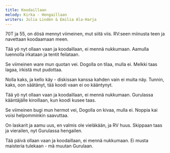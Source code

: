 ```yaml
---
title: Koodaillaan
melody: Kirka - Hengaillaan
writers: Julia Lindén & Emilia Ala-Harja
---
```

70T ja 55,
on dösä mennyt viimeinen,
mut siitä viis.
RV:seen miinusta teen
ja navettaan koodaamaan meen.

Tää yö nyt ollaan vaan ja koodaillaan,
ei mennä nukkumaan.
Aamulla luennolla irkataan
ja tentit feilataan.

Se viimeinen ware mun quotan vei.
Dogolla on tilaa, mulla ei.
Melkki taas lagaa,
irkistä mut pudottaa.

Nolla kaks, ja kello käy -
diskissan kanssa kahden vain
ei muita näy.
Tunnin, kaks, oon säätänyt,
tää koodi vaan ei oo kääntynyt.

Tää yö nyt ollaan vaan ja koodaillaan,
ei mennä nukkumaan.
Gurulassa kääntäjälle kiroillaan,
kun koodi kusee taas.

Se viimeinen bugi mun hermot vei,
Dogolla on kivaa, mulla ei.
Noppia kai voisi
helpomminkin saavuttaa.

On laskarit ja aamu uus,
en valmis ole vieläkään,
ja RV huus.
Skippaan taas ja vierailen,
nyt Gurulassa hengailen.

Tää päivä ollaan vaan ja koodaillaan,
ei mennä nukkumaan.
Ei musta maisteria tulekaan -
mä muutan Gurulaan.

